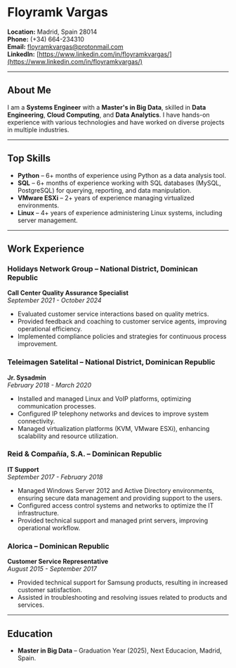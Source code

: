 # Floyramk Vargas

**Location:** Madrid, Spain 28014  
**Phone:** (+34) 664-234310  
**Email:** [floyramkvargas@protonmail.com](mailto:floyramkvargas@protonmail.com)  
**LinkedIn:** [https://www.linkedin.com/in/floyramkvargas/](https://www.linkedin.com/in/floyramkvargas/)

---

## About Me

I am a **Systems Engineer** with a **Master's in Big Data**, skilled in **Data Engineering**, **Cloud Computing**, and **Data Analytics**. I have hands-on experience with various technologies and have worked on diverse projects in multiple industries.

---

## Top Skills

- **Python** – 6+ months of experience using Python as a data analysis tool.
- **SQL** – 6+ months of experience working with SQL databases (MySQL, PostgreSQL) for querying, reporting, and data manipulation.
- **VMware ESXi** – 2+ years of experience managing virtualized environments.
- **Linux** – 4+ years of experience administering Linux systems, including server management.

---

## Work Experience

### **Holidays Network Group** – National District, Dominican Republic  
**Call Center Quality Assurance Specialist**  
*September 2021 - October 2024*  
- Evaluated customer service interactions based on quality metrics.
- Provided feedback and coaching to customer service agents, improving operational efficiency.
- Implemented compliance policies and strategies for continuous process improvement.

### **Teleimagen Satelital** – National District, Dominican Republic  
**Jr. Sysadmin**  
*February 2018 - March 2020*  
- Installed and managed Linux and VoIP platforms, optimizing communication processes.
- Configured IP telephony networks and devices to improve system connectivity.
- Managed virtualization platforms (KVM, VMware ESXi), enhancing scalability and resource utilization.

### **Reid & Compañía, S.A.** – Dominican Republic  
**IT Support**  
*September 2017 - February 2018*  
- Managed Windows Server 2012 and Active Directory environments, ensuring secure data management and providing support to the users.
- Configured access control systems and networks to optimize the IT infrastructure.
- Provided technical support and managed print servers, improving operational workflow.

### **Alorica** – Dominican Republic  
**Customer Service Representative**  
*August 2015 - September 2017*  
- Provided technical support for Samsung products, resulting in increased customer satisfaction.
- Assisted in troubleshooting and resolving issues related to products and services.

---

## Education

- **Master in Big Data** – Graduation Year (2025), Next Educacion, Madrid, Spain.
